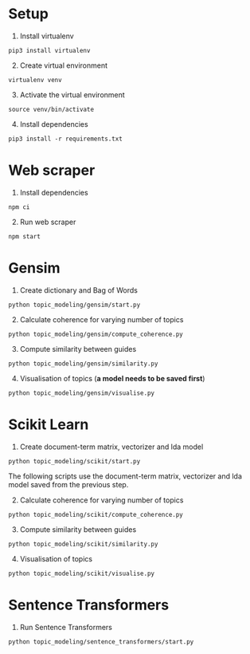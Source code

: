 # Setup

1. Install virtualenv

```
pip3 install virtualenv
```

2. Create virtual environment

```
virtualenv venv
```

3. Activate the virtual environment

```
source venv/bin/activate
```

4. Install dependencies

```
pip3 install -r requirements.txt
```

# Web scraper

1. Install dependencies

```
npm ci
```

2. Run web scraper

```
npm start
```

# Gensim

1. Create dictionary and Bag of Words

```
python topic_modeling/gensim/start.py
```

2. Calculate coherence for varying number of topics

```
python topic_modeling/gensim/compute_coherence.py
```

3. Compute similarity between guides

```
python topic_modeling/gensim/similarity.py
```

4. Visualisation of topics (**a model needs to be saved first**)

```
python topic_modeling/gensim/visualise.py
```

# Scikit Learn

1. Create document-term matrix, vectorizer and lda model

```
python topic_modeling/scikit/start.py
```

The following scripts use the document-term matrix, vectorizer and lda model saved from the previous step.

2. Calculate coherence for varying number of topics

```
python topic_modeling/scikit/compute_coherence.py
```

3. Compute similarity between guides

```
python topic_modeling/scikit/similarity.py
```

4. Visualisation of topics

```
python topic_modeling/scikit/visualise.py
```

# Sentence Transformers

1. Run Sentence Transformers

```
python topic_modeling/sentence_transformers/start.py
```
